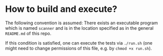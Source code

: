 # How to build and execute?

The following convention is assumed: There exists an executable program which is named `scanner` and is in the location specified as in the general `README.md` of this repo.

If this condition is satisfied, one can execute the tests via `./run.sh` (one might need to change permissions of this file, e.g. by `chmod +x run.sh`).

